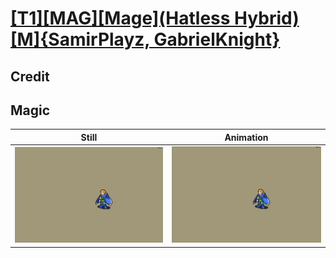 # [\[T1\]\[MAG\]\[Mage\]\(Hatless Hybrid\)\[M\]{SamirPlayz, GabrielKnight}](../)

## Credit


	
## Magic

| Still | Animation |
| :---: | :-------: |
| ![Magic still](./Magic_000.png) | ![Magic animation](./Magic.gif) |
